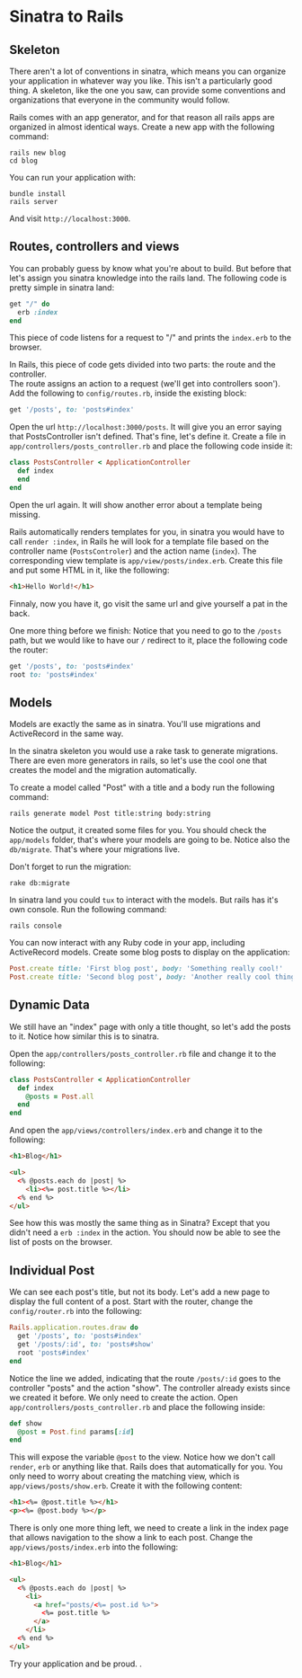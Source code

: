 # Sinatra to Rails
## Skeleton
There aren't a lot of conventions in sinatra, which means you can organize your application in whatever way you like. This isn't a particularly good thing. A skeleton, like the one you saw, can provide some conventions and organizations that everyone in the community would follow.

Rails comes with an app generator, and for that reason all rails apps are organized in almost identical ways. Create a new app with the following command:

```
rails new blog
cd blog
```

You can run your application with:


```
bundle install
rails server
```

And visit `http://localhost:3000`.

## Routes, controllers and views

You can probably guess by know what you're about to build. But before that let's assign you sinatra knowledge into the rails land. The following code is pretty simple in sinatra land:

```ruby
get "/" do
  erb :index
end
```

This piece of code listens for a request to "/" and prints the `index.erb` to the browser.

In Rails, this piece of code gets divided into two parts: the route and the controller.<br>The route assigns an action to a request (we'll get into controllers soon'). Add the following to `config/routes.rb`, inside the existing block:

```ruby
get '/posts', to: 'posts#index'
```

Open the url `http://localhost:3000/posts`. It will give you an error saying that PostsController isn't defined. That's fine, let's define it.
Create a file in `app/controllers/posts_controller.rb` and place the following code inside it:

```ruby
class PostsController < ApplicationController
  def index
  end
end
```

Open the url again. It will show another error about a template being missing.

Rails automatically renders templates for you, in sinatra you would have to call `render :index`, in Rails he will look for a template file based on the controller name (`PostsControler`) and the action name (`index`). The corresponding view template is `app/view/posts/index.erb`. Create this file and put some HTML in it, like the following:

```html
<h1>Hello World!</h1>
```

Finnaly, now you have it, go visit the same url and give yourself a pat in the back.

One more thing before we finish: Notice that you need to go to the `/posts` path, but we would like to have our `/` redirect to it, place the following code the router:

```ruby
get '/posts', to: 'posts#index'
root to: 'posts#index'
```

## Models
Models are exactly the same as in sinatra. You'll use migrations and ActiveRecord in the same way.

In the sinatra skeleton you would use a rake task to generate migrations. There are even more generators in rails, so let's use the cool one that creates the model and the migration automatically.

To create a model called "Post" with a title and a body run the following command:

```
rails generate model Post title:string body:string
```

Notice the output, it created some files for you. You should check the `app/models` folder, that's where your models are going to be. Notice also the `db/migrate`. That's where your migrations live.

Don't forget to run the migration:

```
rake db:migrate
```

In sinatra land you could `tux` to interact with the models. But rails has it's own console. Run the following command:

```
rails console
```

You can now interact with any Ruby code in your app, including ActiveRecord models. Create some blog posts to display on the application:

```ruby
Post.create title: 'First blog post', body: 'Something really cool!'
Post.create title: 'Second blog post', body: 'Another really cool thing!'
```

## Dynamic Data
We still have an "index" page with only a title thought, so let's add the posts to it. Notice how similar this is to sinatra.

Open the `app/controllers/posts_controller.rb` file and change it to the following:

```ruby
class PostsController < ApplicationController
  def index
    @posts = Post.all
  end
end
```

And open the `app/views/controllers/index.erb` and change it to the following:

```html
<h1>Blog</h1>

<ul>
  <% @posts.each do |post| %>
    <li><%= post.title %></li>
  <% end %>
</ul>
```

See how this was mostly the same thing as in Sinatra? Except that you didn't need a `erb :index` in the action.
You should now be able to see the list of posts on the browser.

## Individual Post
We can see each post's title, but not its body. Let's add a new page to display the full content of a post. Start with the router, change the `config/router.rb` into the following:

```ruby
Rails.application.routes.draw do
  get '/posts', to: 'posts#index'
  get '/posts/:id', to: 'posts#show'
  root 'posts#index'
end
```

Notice the line we added, indicating that the route `/posts/:id` goes to the controller "posts" and the action "show". The controller already exists since we created it before. We only need to create the action. Open `app/controllers/posts_controller.rb` and place the following inside:

```ruby
def show
  @post = Post.find params[:id]
end
```

This will expose the variable `@post` to the view. Notice how we don't call `render`, `erb` or anything like that. Rails does that automatically for you.
You only need to worry about creating the matching view, which is `app/views/posts/show.erb`. Create it with the following content:

```html
<h1><%= @post.title %></h1>
<p><%= @post.body %></p>
```

There is only one more thing left, we need to create a link in the index page that allows navigation to the show a link to each post. Change the `app/views/posts/index.erb` into the following:

```html
<h1>Blog</h1>

<ul>
  <% @posts.each do |post| %>
    <li>
      <a href="posts/<%= post.id %>">
        <%= post.title %>
      </a>
    </li>
  <% end %>
</ul>
```

Try your application and be proud. .

